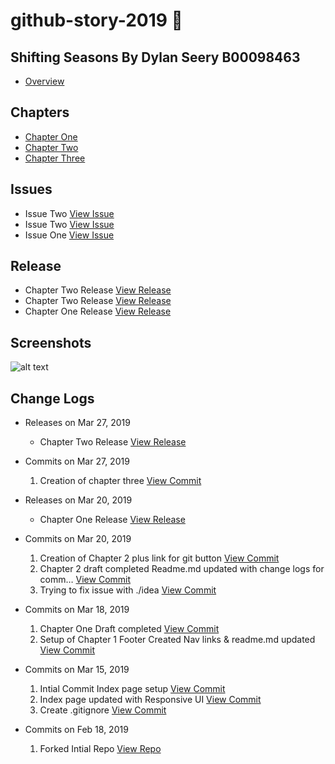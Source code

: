 # github-story-2019 :closed_book:
## Shifting Seasons By Dylan Seery B00098463
- [Overview](https://dylanseery17.github.io/github-story-2019/)

## Chapters
- [Chapter One](https://dylanseery17.github.io/github-story-2019/ChapterOne.html)
- [Chapter Two](https://dylanseery17.github.io/github-story-2019/ChapterTwo.html)
- [Chapter Three](https://dylanseery17.github.io/github-story-2019/ChapterThree.html)

## Issues
- Issue Two  [View Issue](https://github.com/Dylanseery17/github-story-2019/issues/3)
- Issue Two  [View Issue](https://github.com/Dylanseery17/github-story-2019/issues/2)
- Issue One  [View Issue](https://github.com/Dylanseery17/github-story-2019/issues/1)


## Release
- Chapter Two Release  [View Release](https://github.com/Dylanseery17/github-story-2019/releases/tag/v3)
- Chapter Two Release  [View Release](https://github.com/Dylanseery17/github-story-2019/releases/tag/v2)
- Chapter One Release  [View Release](https://github.com/Dylanseery17/github-story-2019/releases/tag/v1)

## Screenshots

![alt text](https://i.makeagif.com/media/3-28-2019/rptEbZ.gif)

## Change Logs
- Releases on Mar 27, 2019
    - Chapter Two Release  [View Release](https://github.com/Dylanseery17/github-story-2019/releases/tag/v2)

- Commits on Mar 27, 2019
    1. Creation of chapter three [View Commit](https://github.com/Dylanseery17/github-story-2019/tree/6ae6bc156193a76af18672f226cd96c782cae99b)

- Releases on Mar 20, 2019
    - Chapter One Release [View Release](https://github.com/Dylanseery17/github-story-2019/releases/tag/v1)

- Commits on Mar 20, 2019
    1. Creation of Chapter 2 plus link for git button [View Commit](https://github.com/Dylanseery17/github-story-2019/tree/0d8ce83b269ff0c8dea70b83fb3829a32fe916ed)
    2. Chapter 2 draft completed Readme.md updated with change logs for comm… [View Commit](https://github.com/Dylanseery17/github-story-2019/tree/469a5d6e1e065c7e93984110cca43ad04402792b)
    3. Trying to fix issue with ./idea [View Commit](https://github.com/Dylanseery17/github-story-2019/tree/ae28d3dd49ae39c2311bc472a6dbd927d39be7e8)

- Commits on Mar 18, 2019
    1. Chapter One Draft completed [View Commit](https://github.com/Dylanseery17/github-story-2019/tree/5653c7323b3ab7d3aeebd491d4d63d59d042dd5a)
    2. Setup of Chapter 1 Footer Created Nav links & readme.md updated [View Commit](https://github.com/Dylanseery17/github-story-2019/tree/178990a6f95dec8502e04193a5364c4fc5bfa4ad)

- Commits on Mar 15, 2019
    1. Intial Commit Index page setup [View Commit](https://github.com/Dylanseery17/github-story-2019/tree/704aaf5ab90478f74a09abdd82d0211c2f8a9ec0)
    2. Index page updated with Responsive UI [View Commit](https://github.com/Dylanseery17/github-story-2019/tree/d7e59c7fc585e9775303b5e7de583e73f2535efe)
    3. Create .gitignore [View Commit](https://github.com/Dylanseery17/github-story-2019/tree/aeb76e6b2352ae72c0deb4cc3bb9dd286272fb08)

- Commits on Feb 18, 2019
    1. Forked Intial Repo [View Repo](https://github.com/Dylanseery17/github-story-2019/tree/123c44a1025d4d4442979ee592f6defe92bc299e)